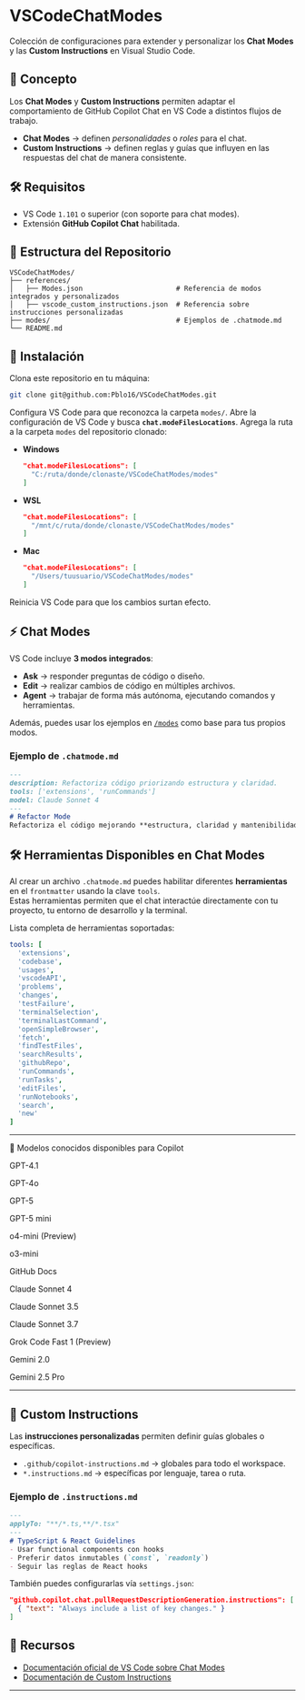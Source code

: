 # VSCodeChatModes

Colección de configuraciones para extender y personalizar los **Chat Modes** y las **Custom Instructions** en Visual Studio Code.

## 📖 Concepto

Los **Chat Modes** y **Custom Instructions** permiten adaptar el comportamiento de GitHub Copilot Chat en VS Code a distintos flujos de trabajo.

* **Chat Modes** → definen *personalidades* o *roles* para el chat.
* **Custom Instructions** → definen reglas y guías que influyen en las respuestas del chat de manera consistente.

## 🛠 Requisitos

* VS Code `1.101` o superior (con soporte para chat modes).
* Extensión **GitHub Copilot Chat** habilitada.

## 📂 Estructura del Repositorio

```
VSCodeChatModes/
├── references/                      
│   ├── Modes.json                       # Referencia de modos integrados y personalizados
│   ├── vscode_custom_instructions.json  # Referencia sobre instrucciones personalizadas
├── modes/                               # Ejemplos de .chatmode.md        
└── README.md
```

## 🚀 Instalación

Clona este repositorio en tu máquina:

```bash
git clone git@github.com:Pblo16/VSCodeChatModes.git
```

Configura VS Code para que reconozca la carpeta `modes/`.
Abre la configuración de VS Code y busca **`chat.modeFilesLocations`**.
Agrega la ruta a la carpeta `modes` del repositorio clonado:

* **Windows**

  ```json
  "chat.modeFilesLocations": [
    "C:/ruta/donde/clonaste/VSCodeChatModes/modes"
  ]
  ```

* **WSL**

  ```json
  "chat.modeFilesLocations": [
    "/mnt/c/ruta/donde/clonaste/VSCodeChatModes/modes"
  ]
  ```

* **Mac**

  ```json
  "chat.modeFilesLocations": [
    "/Users/tuusuario/VSCodeChatModes/modes"
  ]
  ```

Reinicia VS Code para que los cambios surtan efecto.

## ⚡ Chat Modes

VS Code incluye **3 modos integrados**:

* **Ask** → responder preguntas de código o diseño.
* **Edit** → realizar cambios de código en múltiples archivos.
* **Agent** → trabajar de forma más autónoma, ejecutando comandos y herramientas.

Además, puedes usar los ejemplos en [`/modes`](./modes/) como base para tus propios modos.

### Ejemplo de `.chatmode.md`

```markdown
---
description: Refactoriza código priorizando estructura y claridad.
tools: ['extensions', 'runCommands']
model: Claude Sonnet 4
---
# Refactor Mode
Refactoriza el código mejorando **estructura, claridad y mantenibilidad**, sin alterar su comportamiento.
```

## 🛠 Herramientas Disponibles en Chat Modes

Al crear un archivo `.chatmode.md` puedes habilitar diferentes **herramientas** en el `frontmatter` usando la clave `tools`.  
Estas herramientas permiten que el chat interactúe directamente con tu proyecto, tu entorno de desarrollo y la terminal.

Lista completa de herramientas soportadas:

```yaml
tools: [
  'extensions',
  'codebase',
  'usages',
  'vscodeAPI',
  'problems',
  'changes',
  'testFailure',
  'terminalSelection',
  'terminalLastCommand',
  'openSimpleBrowser',
  'fetch',
  'findTestFiles',
  'searchResults',
  'githubRepo',
  'runCommands',
  'runTasks',
  'editFiles',
  'runNotebooks',
  'search',
  'new'
]
```
---
🤖 Modelos conocidos disponibles para Copilot

GPT-4.1 

GPT-4o 

GPT-5

GPT-5 mini

o4-mini (Preview)

o3-mini 

GitHub Docs 

Claude Sonnet 4 

Claude Sonnet 3.5 

Claude Sonnet 3.7 

Grok Code Fast 1 (Preview)

Gemini 2.0

Gemini 2.5 Pro 

---


## 📝 Custom Instructions

Las **instrucciones personalizadas** permiten definir guías globales o específicas.

* `.github/copilot-instructions.md` → globales para todo el workspace.
* `*.instructions.md` → específicas por lenguaje, tarea o ruta.

### Ejemplo de `.instructions.md`

```markdown
---
applyTo: "**/*.ts,**/*.tsx"
---
# TypeScript & React Guidelines
- Usar functional components con hooks
- Preferir datos inmutables (`const`, `readonly`)
- Seguir las reglas de React hooks
```

También puedes configurarlas vía `settings.json`:

```json
"github.copilot.chat.pullRequestDescriptionGeneration.instructions": [
  { "text": "Always include a list of key changes." }
]
```

## 📌 Recursos

* [Documentación oficial de VS Code sobre Chat Modes](https://code.visualstudio.com/docs/copilot/copilot-chat)
* [Documentación de Custom Instructions](https://code.visualstudio.com/docs/copilot/copilot-instructions)

---
